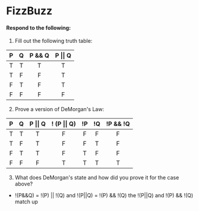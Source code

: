# FizzBuzz
#### Respond to the following:

1. Fill out the following truth table:

| P  | Q  | P && Q | P \|\| Q |
|:--:|:--:|:------:|:--------:|
| T  | T  |    T   |    T     |
| T  | F  |    F   |    T     |
| F  | T  |    F   |    T     |
| F  | F  |    F   |    F     |


2. Prove a version of DeMorgan's Law:

| P  | Q  | P \|\| Q | ! (P \|\| Q) | !P | !Q | !P && !Q |
|:--:|:--:|:--------:|:------------:|:--:|:--:|:--------:|
| T  | T  |   T      |       F      | F  |  F |    F     |
| T  | F  |   T      |       F      | F  |  T |    F     |
| F  | T  |   T      |       F      | T  |  F |    F     |
| F  | F  |   F      |       T      | T  |  T |    T     |

3. What does DeMorgan's state and how did you prove it for the case above?
  * !(P&&Q) = !(P) \|\| !(Q) and !(P\|\|Q) = !(P) && !(Q)
    the !(P\|\|Q) and !(P) && !(Q) match up
